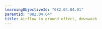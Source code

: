 ```yaml
---
learningObjectiveId: "082.04.04.01"
parentId: "082.04.04"
title: Airflow in ground effect, downwash
---
```

